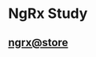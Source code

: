 # NgRx Study


## [ngrx@store](https://github.com/Motiveko/studies/tree/master/Angular-Study/NgRx/ngrx@Store)

